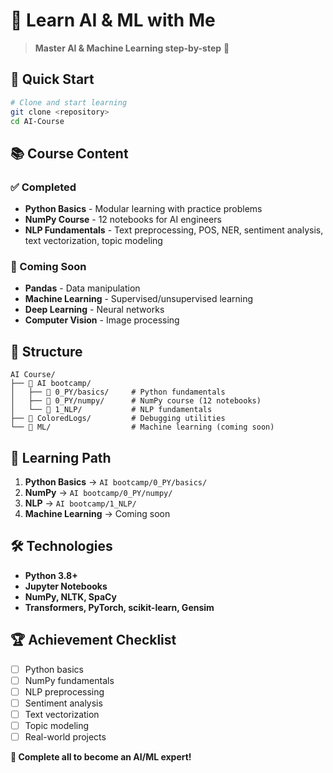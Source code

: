 # 🧠 Learn AI & ML with Me

> **Master AI & Machine Learning step-by-step** 🤖

## 🚀 **Quick Start**

```bash
# Clone and start learning
git clone <repository>
cd AI-Course
```

## 📚 **Course Content**

### **✅ Completed**

- **Python Basics** - Modular learning with practice problems
- **NumPy Course** - 12 notebooks for AI engineers
- **NLP Fundamentals** - Text preprocessing, POS, NER, sentiment analysis, text vectorization, topic modeling

### **🚧 Coming Soon**

- **Pandas** - Data manipulation
- **Machine Learning** - Supervised/unsupervised learning
- **Deep Learning** - Neural networks
- **Computer Vision** - Image processing

## 📁 **Structure**

```
AI Course/
├── 📁 AI bootcamp/
│   ├── 📁 0_PY/basics/     # Python fundamentals
│   ├── 📁 0_PY/numpy/      # NumPy course (12 notebooks)
│   └── 📁 1_NLP/           # NLP fundamentals
├── 📁 ColoredLogs/         # Debugging utilities
└── 📁 ML/                  # Machine learning (coming soon)
```

## 🎯 **Learning Path**

1. **Python Basics** → `AI bootcamp/0_PY/basics/`
2. **NumPy** → `AI bootcamp/0_PY/numpy/`
3. **NLP** → `AI bootcamp/1_NLP/`
4. **Machine Learning** → Coming soon

## 🛠️ **Technologies**

- **Python 3.8+**
- **Jupyter Notebooks**
- **NumPy, NLTK, SpaCy**
- **Transformers, PyTorch, scikit-learn, Gensim**

## 🏆 **Achievement Checklist**

- [ ] Python basics
- [ ] NumPy fundamentals
- [ ] NLP preprocessing
- [ ] Sentiment analysis
- [ ] Text vectorization
- [ ] Topic modeling
- [ ] Real-world projects

**🎉 Complete all to become an AI/ML expert!**
